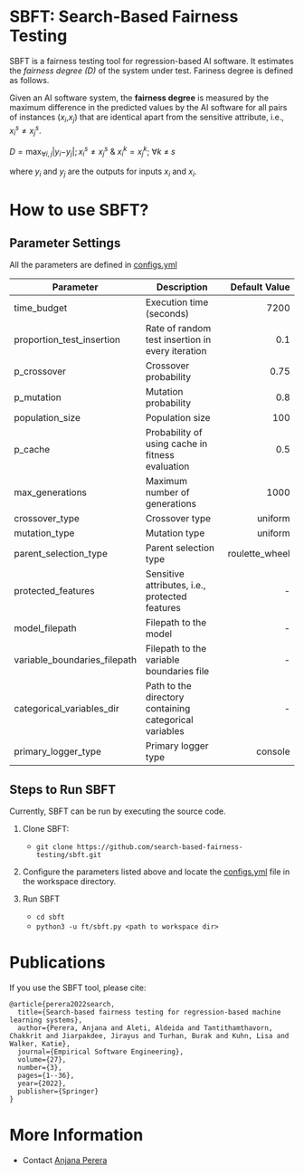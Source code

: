 # SBFT: Search-Based Fairness Testing
SBFT is a fairness testing tool for regression-based AI software. It estimates the _fairness degree (D)_ of the system under test. Fariness degree is defined as follows.

Given an AI software system, the **fairness degree** is measured by the
maximum difference in the predicted values by the AI software for all
pairs of instances (*x*<sub>*i*</sub>,*x*<sub>*j*</sub>) that are
identical apart from the sensitive attribute, i.e.,
*x*<sub>*i*</sub><sup>*s*</sup> ≠ *x*<sub>*j*</sub><sup>*s*</sup>.

*D* = max<sub>∀*i*, *j*</sub>\|*y*<sub>*i*</sub>−*y*<sub>*j*</sub>\|; *x*<sub>*i*</sub><sup>*s*</sup> ≠ *x*<sub>*j*</sub><sup>*s*</sup> & *x*<sub>*i*</sub><sup>*k*</sup> = *x*<sub>*j*</sub><sup>*k*</sup>; ∀*k* ≠ *s*

where *y*<sub>*i*</sub> and *y*<sub>*j*</sub> are the outputs for inputs *x*<sub>*i*</sub> and *x*<sub>*i*</sub>.

# How to use SBFT?

Parameter Settings
------------

All the parameters are defined in [configs.yml](https://github.com/search-based-fairness-testing/sbft/blob/5d3f9d81180bbd8ae263fc271bdd8c5de6f1a799/configs.yml)

| Parameter                 | Description                                      | Default Value  | 
|---------------------------|--------------------------------------------------|---------------:|
| time_budget               | Execution time (seconds)                         |     7200       | 
| proportion_test_insertion | Rate of random test insertion in every iteration |      0.1       |
| p_crossover               | Crossover probability                            |     0.75       |
| p_mutation                | Mutation probability                             |      0.8       | 
| population_size           | Population size                                  |      100       |
| p_cache                   | Probability of using cache in fitness evaluation |      0.5       |
| max_generations           | Maximum number of generations                    |     1000       |
| crossover_type            | Crossover type                                   |  uniform       |
| mutation_type             | Mutation type                                    |  uniform       |
| parent_selection_type     | Parent selection type                            | roulette_wheel |
| protected_features        | Sensitive attributes, i.e., protected features   |        -       |
| model_filepath            | Filepath to the model                            |        -       |
| variable_boundaries_filepath | Filepath to the variable boundaries file      |        -       |
| categorical_variables_dir    | Path to the directory containing categorical variables |        -       |
| primary_logger_type          | Primary logger type                           |   console      |

Steps to Run SBFT
------------

Currently, SBFT can be run by executing the source code.

1. Clone SBFT:

    - `git clone https://github.com/search-based-fairness-testing/sbft.git`

2. Configure the parameters listed above and locate the [configs.yml](https://github.com/search-based-fairness-testing/sbft/blob/5d3f9d81180bbd8ae263fc271bdd8c5de6f1a799/configs.yml) file in the workspace directory.

3. Run SBFT

    - `cd sbft`
    - `python3 -u ft/sbft.py <path to workspace dir>`

# Publications

If you use the SBFT tool, please cite:

```
@article{perera2022search,
  title={Search-based fairness testing for regression-based machine learning systems},
  author={Perera, Anjana and Aleti, Aldeida and Tantithamthavorn, Chakkrit and Jiarpakdee, Jirayus and Turhan, Burak and Kuhn, Lisa and Walker, Katie},
  journal={Empirical Software Engineering},
  volume={27},
  number={3},
  pages={1--36},
  year={2022},
  publisher={Springer}
}
```

# More Information

* Contact [Anjana Perera](https://anjana-perera.github.io/)
